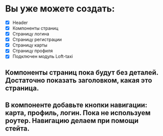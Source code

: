 # Вы уже можете создать:

-[x] Header
-[x] Компоненты страниц 
-[x] Страницу логина
-[x] Страницу регистрации 
-[x] Страницу карты
-[x] Страницу профиля
-[x] Подключен модуль Loft-taxi
    
## Компоненты страниц пока будут без деталей. Достаточно показать заголовком, какая это страница.
    
## В компоненте добавьте кнопки навигации: карта, профиль, логин. Пока не используем роутер. Навигацию делаем при помощи стейта.

